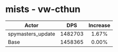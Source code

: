 # mists - vw-cthun
| Actor | DPS | Increase |
|---|:---:|:---:|
|spymasters_update|1482703|1.67%|
|Base|1458365|0.00%|
